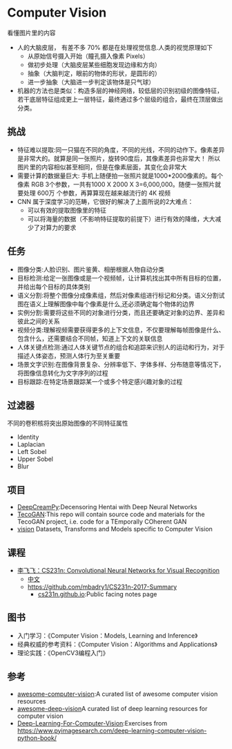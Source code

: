 # Computer Vision

看懂图片里的内容

* 人的大脑皮层， 有差不多 70% 都是在处理视觉信息.人类的视觉原理如下
  - 从原始信号摄入开始（瞳孔摄入像素 Pixels）
  - 做初步处理（大脑皮层某些细胞发现边缘和方向）
  - 抽象（大脑判定，眼前的物体的形状，是圆形的）
  - 进一步抽象（大脑进一步判定该物体是只气球）
* 机器的方法也是类似：构造多层的神经网络，较低层的识别初级的图像特征，若干底层特征组成更上一层特征，最终通过多个层级的组合，最终在顶层做出分类。

## 挑战

* 特征难以提取:同一只猫在不同的角度，不同的光线，不同的动作下。像素差异是非常大的。就算是同一张照片，旋转90度后，其像素差异也非常大！ 所以图片里的内容相似甚至相同，但是在像素层面，其变化会非常大
* 需要计算的数据量巨大: 手机上随便拍一张照片就是1000*2000像素的。每个像素 RGB 3个参数，一共有1000 X 2000 X 3=6,000,000。随便一张照片就要处理 600万 个参数，再算算现在越来越流行的 4K 视频
* CNN 属于深度学习的范畴，它很好的解决了上面所说的2大难点：
  - 可以有效的提取图像里的特征
  - 可以将海量的数据（不影响特征提取的前提下）进行有效的降维，大大减少了对算力的要求

## 任务

* 图像分类:人脸识别、图片鉴黄、相册根据人物自动分类
* 目标检测:给定一张图像或是一个视频帧，让计算机找出其中所有目标的位置，并给出每个目标的具体类别
* 语义分割:将整个图像分成像素组，然后对像素组进行标记和分类。语义分割试图在语义上理解图像中每个像素是什么,还必须确定每个物体的边界
* 实例分割:需要将这些不同的对象进行分类，而且还要确定对象的边界、差异和彼此之间的关系
* 视频分类:理解视频需要获得更多的上下文信息，不仅要理解每帧图像是什么、包含什么，还需要结合不同帧，知道上下文的关联信息
* 人体关键点检测:通过人体关键节点的组合和追踪来识别人的运动和行为，对于描述人体姿态，预测人体行为至关重要
* 场景文字识别:在图像背景复杂、分辨率低下、字体多样、分布随意等情况下，将图像信息转化为文字序列的过程
* 目标跟踪:在特定场景跟踪某一个或多个特定感兴趣对象的过程

## 过滤器

不同的卷积核将突出原始图像的不同特征属性

* Identity
* Laplacian
* Left Sobel
* Upper Sobel
* Blur

## 项目

* [DeepCreamPy](https://github.com/deeppomf/DeepCreamPy):Decensoring Hentai with Deep Neural Networks
* [TecoGAN](https://github.com/thunil/TecoGAN):This repo will contain source code and materials for the TecoGAN project, i.e. code for a TEmporally COherent GAN
* [vision](https://github.com/pytorch/vision) Datasets, Transforms and Models specific to Computer Vision

## 课程

+ [李飞飞：CS231n: Convolutional Neural Networks for Visual Recognition](http://cs231n.stanford.edu)
  * [中文](https://study.163.com/course/introduction/1003223001.htm)
  * <https://github.com/mbadry1/CS231n-2017-Summary>
    - [cs231n.github.io](https://github.com/cs231n/cs231n.github.io):Public facing notes page

## 图书

+ 入门学习：《Computer Vision：Models, Learning and Inference》
+ 经典权威的参考资料：《Computer Vision：Algorithms and Applications》
+ 理论实践：《OpenCV3编程入门》

## 参考

* [awesome-computer-vision](https://github.com/jbhuang0604/awesome-computer-vision):A curated list of awesome computer vision resources
* [awesome-deep-vision](https://github.com/kjw0612/awesome-deep-vision)A curated list of deep learning resources for computer vision
* [Deep-Learning-For-Computer-Vision](https://github.com/whydna/Deep-Learning-For-Computer-Vision):Exercises from <https://www.pyimagesearch.com/deep-learning-computer-vision-python-book/>
